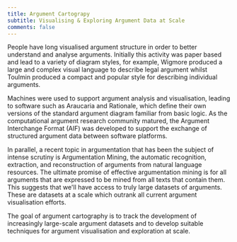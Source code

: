 ```yaml
---
title: Argument Cartograpy
subtitle: Visualising & Exploring Argument Data at Scale
comments: false
---
```


People have long visualised argument structure in order to better understand and analyse arguments. Initially this activity was paper based and lead to a variety of diagram styles, for example, Wigmore produced a large and complex visual language to describe legal argument whilst Toulmin produced a compact and popular style for describing individual arguments. 

Machines were used to support argument analysis and visualisation, leading to software such as Araucaria and Rationale, which define their own versions of the standard argument diagram familiar from basic logic.  As the computational argument research community matured, the Argument Interchange Format (AIF) was developed to support the exchange of structured argument data between software platforms. 

In parallel, a recent topic in argumentation that has been the subject of intense scrutiny is Argumentation Mining, the automatic recognition, extraction, and reconstruction of arguments from natural language resources. The ultimate promise of effective argumentation mining is for all arguments that are expressed to be mined from all texts that contain them. This suggests that we'll have access to truly large datasets of arguments. These are datasets at a scale which outrank all current argument visualisation efforts. 

The goal of argument cartography is to track the development of increasingly large-scale argument datasets and to develop suitable techniques for argument visualisation and exploration at scale.

